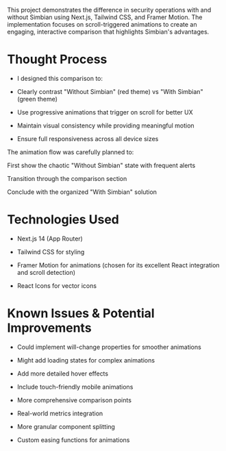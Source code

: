 This project demonstrates the difference in security operations with and without Simbian using Next.js, Tailwind CSS, and Framer Motion. The implementation focuses on scroll-triggered animations to create an engaging, interactive comparison that highlights Simbian's advantages.

# Thought Process
- I designed this comparison to:

- Clearly contrast "Without Simbian" (red theme) vs "With Simbian" (green theme)

- Use progressive animations that trigger on scroll for better UX

- Maintain visual consistency while providing meaningful motion

- Ensure full responsiveness across all device sizes

The animation flow was carefully planned to:

First show the chaotic "Without Simbian" state with frequent alerts

Transition through the comparison section

Conclude with the organized "With Simbian" solution

# Technologies Used
- Next.js 14 (App Router)

- Tailwind CSS for styling

- Framer Motion for animations (chosen for its excellent React integration and scroll detection)

- React Icons for vector icons

# Known Issues & Potential Improvements 
- Could implement will-change properties for smoother animations

- Might add loading states for complex animations 

- Add more detailed hover effects

- Include touch-friendly mobile animations 

- More comprehensive comparison points

- Real-world metrics integration  

- More granular component splitting

- Custom easing functions for animations

